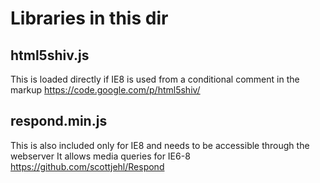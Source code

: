 # Libraries in this dir

## html5shiv.js

This is loaded directly if IE8 is used from a conditional comment in the markup
https://code.google.com/p/html5shiv/

## respond.min.js
This is also included only for IE8 and needs to be accessible through the 
webserver
It allows media queries for IE6-8
https://github.com/scottjehl/Respond

